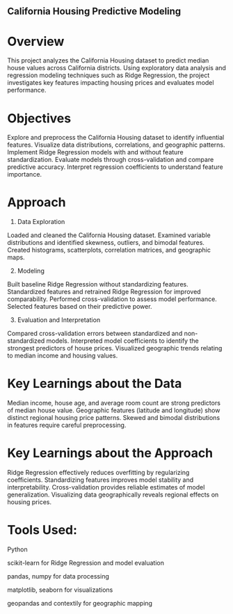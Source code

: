 ## California Housing Predictive Modeling

# Overview

This project analyzes the California Housing dataset to predict median house values across California districts. Using exploratory data analysis and regression modeling techniques such as Ridge Regression, the project investigates key features impacting housing prices and evaluates model performance.

# Objectives

Explore and preprocess the California Housing dataset to identify influential features.
Visualize data distributions, correlations, and geographic patterns.
Implement Ridge Regression models with and without feature standardization.
Evaluate models through cross-validation and compare predictive accuracy.
Interpret regression coefficients to understand feature importance.

# Approach

1. Data Exploration
   
Loaded and cleaned the California Housing dataset.
Examined variable distributions and identified skewness, outliers, and bimodal features.
Created histograms, scatterplots, correlation matrices, and geographic maps.

2. Modeling
   
Built baseline Ridge Regression without standardizing features.
Standardized features and retrained Ridge Regression for improved comparability.
Performed cross-validation to assess model performance.
Selected features based on their predictive power.

3. Evaluation and Interpretation
   
Compared cross-validation errors between standardized and non-standardized models.
Interpreted model coefficients to identify the strongest predictors of house prices.
Visualized geographic trends relating to median income and housing values.

# Key Learnings about the Data
Median income, house age, and average room count are strong predictors of median house value.
Geographic features (latitude and longitude) show distinct regional housing price patterns.
Skewed and bimodal distributions in features require careful preprocessing.

# Key Learnings about the Approach
Ridge Regression effectively reduces overfitting by regularizing coefficients.
Standardizing features improves model stability and interpretability.
Cross-validation provides reliable estimates of model generalization.
Visualizing data geographically reveals regional effects on housing prices.

# Tools Used:
Python

scikit-learn for Ridge Regression and model evaluation

pandas, numpy for data processing

matplotlib, seaborn for visualizations

geopandas and contextily for geographic mapping
